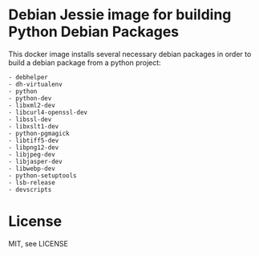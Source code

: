 Debian Jessie image for building Python Debian Packages
=======================================================

This docker image installs several necessary debian packages in order to build
a debian package from a python project:

    - debhelper
    - dh-virtualenv
    - python
    - python-dev
    - libxml2-dev
    - libcurl4-openssl-dev
    - libssl-dev
    - libxslt1-dev
    - python-pgmagick
    - libtiff5-dev
    - libpng12-dev
    - libjpeg-dev
    - libjasper-dev
    - libwebp-dev
    - python-setuptools
    - lsb-release
    - devscripts

License
=======

MIT, see LICENSE
